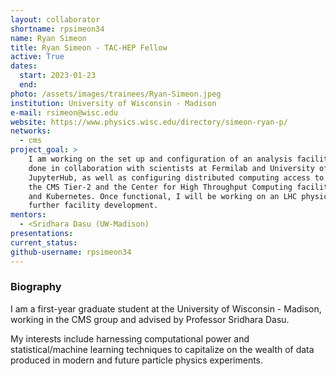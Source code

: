 ```yaml
---
layout: collaborator
shortname: rpsimeon34
name: Ryan Simeon
title: Ryan Simeon - TAC-HEP Fellow
active: True
dates:
  start: 2023-01-23
  end:
photo: /assets/images/trainees/Ryan-Simeon.jpeg
institution: University of Wisconsin - Madison
e-mail: rsimeon@wisc.edu
website: https://www.physics.wisc.edu/directory/simeon-ryan-p/
networks:
  - cms
project_goal: >
    I am working on the set up and configuration of an analysis facility at UW-Madison. This work is being 
    done in collaboration with scientists at Fermilab and University of Nebraska/IRIS-HEP. Plans include installing 
    JupyterHub, as well as configuring distributed computing access to the UW-Madison both CPU and GPU resources at 
    the CMS Tier-2 and the Center for High Throughput Computing facility. I am investigating the use of HT-Condor 
    and Kubernetes. Once functional, I will be working on an LHC physics analysis that exploits the resources and motivates
    further facility development.
mentors:
  - <Sridhara Dasu (UW-Madison)
presentations:
current_status:
github-username: rpsimeon34
---
```


### Biography

I am a first-year graduate student at the University of Wisconsin - Madison, working in the CMS group and advised by Professor Sridhara Dasu.

My interests include harnessing computational power and statistical/machine learning techniques to capitalize on the wealth of data produced in modern and future particle physics experiments.
